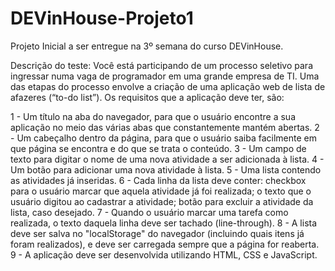 # DEVinHouse-Projeto1

Projeto Inicial a ser entregue na 3º semana do curso DEVinHouse.




Descrição do teste:
Você está participando de um processo seletivo para ingressar numa vaga de programador em uma grande empresa de TI. Uma das etapas do processo envolve a criação de uma aplicação web de lista de afazeres (“to-do list”).
Os requisitos que a aplicação deve ter, são:

1 - Um título na aba do navegador, para que o usuário encontre a sua aplicação no meio das várias abas que constantemente mantém abertas.
2 - Um cabeçalho dentro da página, para que o usuário saiba facilmente em que página se encontra e do que se trata o conteúdo.
3 - Um campo de texto para digitar o nome de uma nova atividade a ser adicionada à lista.
4 - Um botão para adicionar uma nova atividade à lista.
5 - Uma lista contendo as atividades já inseridas.
6 - Cada linha da lista deve conter: checkbox para o usuário marcar que aquela atividade já foi realizada; o texto que o usuário digitou ao cadastrar a atividade; botão para excluir a atividade da lista, caso desejado.
7 - Quando o usuário marcar uma tarefa como realizada, o texto daquela linha deve ser tachado (line-through).
8 - A lista deve ser salva no "localStorage" do navegador (incluindo quais itens já foram realizados), e deve ser carregada sempre que a página for reaberta.
9 - A aplicação deve ser desenvolvida utilizando HTML, CSS e JavaScript.
